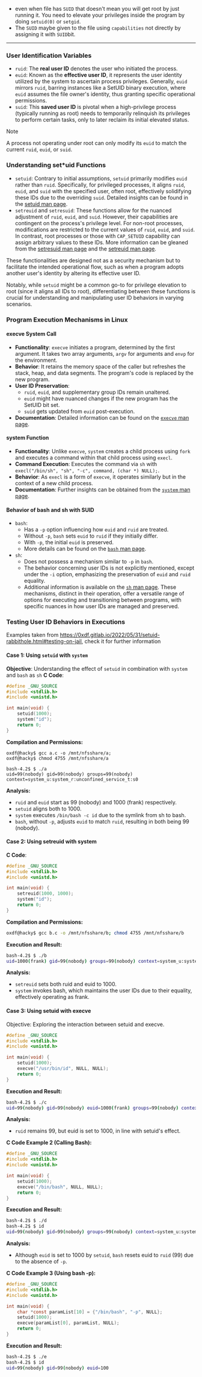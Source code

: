 - even when file has `SUID` that doesn't mean you will get root by just running it. You need to elevate your privileges inside the program by doing `setuid(0)` or `setgid`.
- The `SUID` maybe given to the file using `capabilities` not directly by assigning it with `SUID`bit.

---
### User Identification Variables
- `ruid`: The **real user ID** denotes the user who initiated the process.
- `euid`: Known as the **effective user ID**, it represents the user identity utilized by the system to ascertain process privileges. Generally, `euid` mirrors `ruid`, barring instances like a SetUID binary execution, where `euid` assumes the file owner's identity, thus granting specific operational permissions.
- `suid`: This **saved user ID** is pivotal when a high-privilege process (typically running as root) needs to temporarily relinquish its privileges to perform certain tasks, only to later reclaim its initial elevated status.

> [!NOTE]
> A process not operating under root can only modify its `euid` to match the current `ruid`, `euid`, or `suid`.

### Understanding set*uid Functions

- `setuid`: Contrary to initial assumptions, `setuid` primarily modifies `euid` rather than `ruid`. Specifically, for privileged processes, it aligns `ruid`, `euid`, and `suid` with the specified user, often root, effectively solidifying these IDs due to the overriding `suid`. Detailed insights can be found in the [setuid man page](https://man7.org/linux/man-pages/man2/setuid.2.html).
- `setreuid` and `setresuid`: These functions allow for the nuanced adjustment of `ruid`, `euid`, and `suid`. However, their capabilities are contingent on the process's privilege level. For non-root processes, modifications are restricted to the current values of `ruid`, `euid`, and `suid`. In contrast, root processes or those with `CAP_SETUID` capability can assign arbitrary values to these IDs. More information can be gleaned from the [setresuid man page](https://man7.org/linux/man-pages/man2/setresuid.2.html) and the [setreuid man page](https://man7.org/linux/man-pages/man2/setreuid.2.html).

These functionalities are designed not as a security mechanism but to facilitate the intended operational flow, such as when a program adopts another user's identity by altering its effective user ID.

Notably, while `setuid` might be a common go-to for privilege elevation to root (since it aligns all IDs to root), differentiating between these functions is crucial for understanding and manipulating user ID behaviors in varying scenarios.

### Program Execution Mechanisms in Linux

#### **execve** **System Call**

- **Functionality**: `execve` initiates a program, determined by the first argument. It takes two array arguments, `argv` for arguments and `envp` for the environment.
- **Behavior**: It retains the memory space of the caller but refreshes the stack, heap, and data segments. The program's code is replaced by the new program.
- **User ID Preservation**:
    - `ruid`, `euid`, and supplementary group IDs remain unaltered.
    - `euid` might have nuanced changes if the new program has the SetUID bit set.
    - `suid` gets updated from `euid` post-execution.
- **Documentation**: Detailed information can be found on the [`execve` man page](https://man7.org/linux/man-pages/man2/execve.2.html).
#### **system** **Function**
- **Functionality**: Unlike `execve`, `system` creates a child process using `fork` and executes a command within that child process using `execl`.
- **Command Execution**: Executes the command via `sh` with `execl("/bin/sh", "sh", "-c", command, (char *) NULL);`.
- **Behavior**: As `execl` is a form of `execve`, it operates similarly but in the context of a new child process.
- **Documentation**: Further insights can be obtained from the [`system` man page](https://man7.org/linux/man-pages/man3/system.3.html).

#### **Behavior of** **bash** **and** **sh** **with SUID**

- `bash`:
    - Has a `-p` option influencing how `euid` and `ruid` are treated.
    - Without `-p`, `bash` sets `euid` to `ruid` if they initially differ.
    - With `-p`, the initial `euid` is preserved.
    - More details can be found on the [`bash` man page](https://linux.die.net/man/1/bash).
- `sh`:
    - Does not possess a mechanism similar to `-p` in `bash`.    
    - The behavior concerning user IDs is not explicitly mentioned, except under the `-i` option, emphasizing the preservation of `euid` and `ruid` equality.
    - Additional information is available on the [`sh` man page](https://man7.org/linux/man-pages/man1/sh.1p.html).
These mechanisms, distinct in their operation, offer a versatile range of options for executing and transitioning between programs, with specific nuances in how user IDs are managed and preserved.
### Testing User ID Behaviors in Executions
Examples taken from https://0xdf.gitlab.io/2022/05/31/setuid-rabbithole.html#testing-on-jail, check it for further information
#### Case 1: Using `setuid` with `system`

**Objective**: Understanding the effect of `setuid` in combination with `system` and `bash` as `sh`
**C Code**:
```c
#define _GNU_SOURCE
#include <stdlib.h>
#include <unistd.h>

int main(void) {
    setuid(1000);
    system("id");
    return 0;
}
```

**Compilation and Permissions:**

```
oxdf@hacky$ gcc a.c -o /mnt/nfsshare/a;
oxdf@hacky$ chmod 4755 /mnt/nfsshare/a
```

```
bash-4.2$ $ ./a
uid=99(nobody) gid=99(nobody) groups=99(nobody) context=system_u:system_r:unconfined_service_t:s0
```

**Analysis:**

- `ruid` and `euid` start as 99 (nobody) and 1000 (frank) respectively.
- `setuid` aligns both to 1000.
- `system` executes `/bin/bash -c id` due to the symlink from sh to bash.
- `bash`, without `-p`, adjusts `euid` to match `ruid`, resulting in both being 99 (nobody).
#### Case 2: Using setreuid with system

**C Code**:

```c
#define _GNU_SOURCE
#include <stdlib.h>
#include <unistd.h>

int main(void) {
    setreuid(1000, 1000);
    system("id");
    return 0;
}
```

**Compilation and Permissions:**

```sh
oxdf@hacky$ gcc b.c -o /mnt/nfsshare/b; chmod 4755 /mnt/nfsshare/b
```

**Execution and Result:**

```sh
bash-4.2$ $ ./b
uid=1000(frank) gid=99(nobody) groups=99(nobody) context=system_u:system_r:unconfined_service_t:s0
```

**Analysis:**
- `setreuid` sets both ruid and euid to 1000.
- `system` invokes bash, which maintains the user IDs due to their equality, effectively operating as frank.

#### Case 3: Using setuid with execve

Objective: Exploring the interaction between setuid and execve.

```c
#define _GNU_SOURCE
#include <stdlib.h>
#include <unistd.h>

int main(void) {
    setuid(1000);
    execve("/usr/bin/id", NULL, NULL);
    return 0;
}
```

**Execution and Result:**

```sh
bash-4.2$ $ ./c
uid=99(nobody) gid=99(nobody) euid=1000(frank) groups=99(nobody) context=system_u:system_r:unconfined_service_t:s0
```

**Analysis:**
- `ruid` remains 99, but euid is set to 1000, in line with setuid's effect.

**C Code Example 2 (Calling Bash):**
```c
#define _GNU_SOURCE
#include <stdlib.h>
#include <unistd.h>

int main(void) {
    setuid(1000);
    execve("/bin/bash", NULL, NULL);
    return 0;
}
```

**Execution and Result:**

```sh
bash-4.2$ $ ./d
bash-4.2$ $ id
uid=99(nobody) gid=99(nobody) groups=99(nobody) context=system_u:system_r:unconfined_service_t:s0
```

**Analysis:**
- Although `euid` is set to 1000 by `setuid`, `bash` resets euid to `ruid` (99) due to the absence of `-p`.    

**C Code Example 3 (Using bash -p):**

```c
#define _GNU_SOURCE
#include <stdlib.h>
#include <unistd.h>

int main(void) {
    char *const paramList[10] = {"/bin/bash", "-p", NULL};
    setuid(1000);
    execve(paramList[0], paramList, NULL);
    return 0;
}
```

**Execution and Result:**
```sh
bash-4.2$ $ ./e
bash-4.2$ $ id
uid=99(nobody) gid=99(nobody) euid=100
```